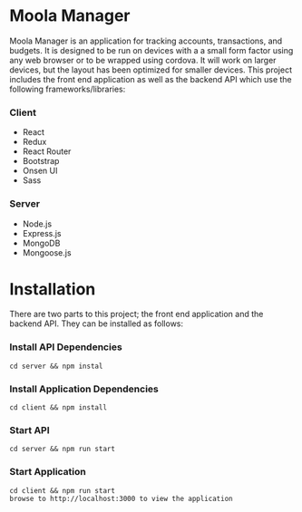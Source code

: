 # Moola Manager
Moola Manager is an application for tracking accounts, transactions, and budgets.  It is designed to be run on devices with a a small form factor using any web browser or to be wrapped using cordova.  It will work on larger devices, but the layout has been optimized for smaller devices.  This project includes the front end application as well as the backend API which use the following frameworks/libraries:

### Client
* React
* Redux
* React Router
* Bootstrap
* Onsen UI
* Sass

### Server
* Node.js
* Express.js
* MongoDB
* Mongoose.js

# Installation
There are two parts to this project; the front end application and the backend API.  They can be installed as follows:

### Install API Dependencies
	cd server && npm instal

### Install Application Dependencies
	cd client && npm install

### Start API
	cd server && npm run start

### Start Application
	cd client && npm run start
	browse to http://localhost:3000 to view the application
